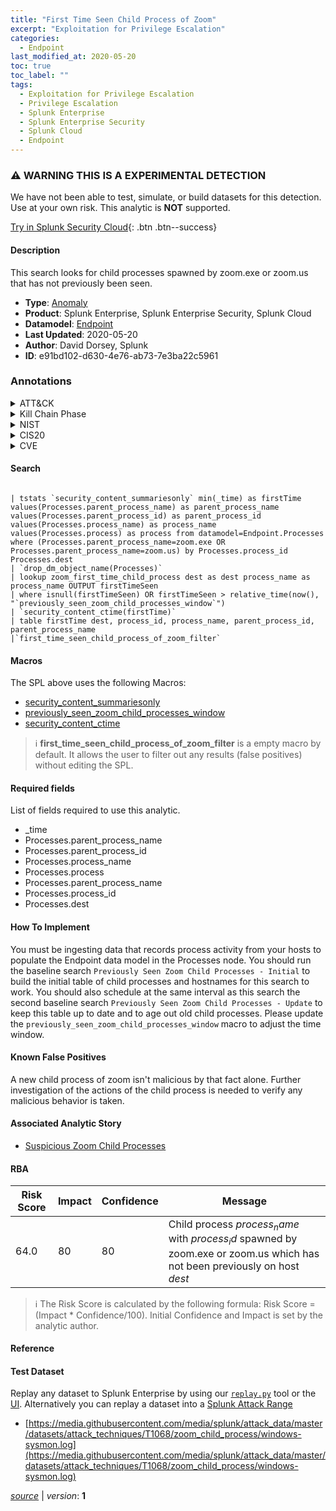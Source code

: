 ```yaml
---
title: "First Time Seen Child Process of Zoom"
excerpt: "Exploitation for Privilege Escalation"
categories:
  - Endpoint
last_modified_at: 2020-05-20
toc: true
toc_label: ""
tags:
  - Exploitation for Privilege Escalation
  - Privilege Escalation
  - Splunk Enterprise
  - Splunk Enterprise Security
  - Splunk Cloud
  - Endpoint
---
```


### :warning: WARNING THIS IS A EXPERIMENTAL DETECTION
We have not been able to test, simulate, or build datasets for this detection. Use at your own risk. This analytic is **NOT** supported.


[Try in Splunk Security Cloud](https://www.splunk.com/en_us/cyber-security.html){: .btn .btn--success}

#### Description

This search looks for child processes spawned by zoom.exe or zoom.us that has not previously been seen.

- **Type**: [Anomaly](https://github.com/splunk/security_content/wiki/Detection-Analytic-Types)
- **Product**: Splunk Enterprise, Splunk Enterprise Security, Splunk Cloud
- **Datamodel**: [Endpoint](https://docs.splunk.com/Documentation/CIM/latest/User/Endpoint)
- **Last Updated**: 2020-05-20
- **Author**: David Dorsey, Splunk
- **ID**: e91bd102-d630-4e76-ab73-7e3ba22c5961

### Annotations
<details>
  <summary>ATT&CK</summary>

<div markdown="1">

#### [ATT&CK](https://attack.mitre.org/)

| ID          | Technique   | Tactic         |
| ----------- | ----------- |--------------- |
| [T1068](https://attack.mitre.org/techniques/T1068/) | Exploitation for Privilege Escalation | Privilege Escalation |

</div>
</details>


<details>
  <summary>Kill Chain Phase</summary>

<div markdown="1">

* Actions on Objectives


</div>
</details>


<details>
  <summary>NIST</summary>

<div markdown="1">

* PR.PT
* DE.CM
* PR.IP



</div>
</details>

<details>
  <summary>CIS20</summary>

<div markdown="1">

* CIS 3
* CIS 8



</div>
</details>

<details>
  <summary>CVE</summary>

<div markdown="1">


</div>
</details>


#### Search

```

| tstats `security_content_summariesonly` min(_time) as firstTime values(Processes.parent_process_name) as parent_process_name values(Processes.parent_process_id) as parent_process_id values(Processes.process_name) as process_name values(Processes.process) as process from datamodel=Endpoint.Processes where (Processes.parent_process_name=zoom.exe OR Processes.parent_process_name=zoom.us) by Processes.process_id Processes.dest 
| `drop_dm_object_name(Processes)` 
| lookup zoom_first_time_child_process dest as dest process_name as process_name OUTPUT firstTimeSeen 
| where isnull(firstTimeSeen) OR firstTimeSeen > relative_time(now(), "`previously_seen_zoom_child_processes_window`") 
| `security_content_ctime(firstTime)` 
| table firstTime dest, process_id, process_name, parent_process_id, parent_process_name 
|`first_time_seen_child_process_of_zoom_filter`
```

#### Macros
The SPL above uses the following Macros:
* [security_content_summariesonly](https://github.com/splunk/security_content/blob/develop/macros/security_content_summariesonly.yml)
* [previously_seen_zoom_child_processes_window](https://github.com/splunk/security_content/blob/develop/macros/previously_seen_zoom_child_processes_window.yml)
* [security_content_ctime](https://github.com/splunk/security_content/blob/develop/macros/security_content_ctime.yml)

> :information_source:
> **first_time_seen_child_process_of_zoom_filter** is a empty macro by default. It allows the user to filter out any results (false positives) without editing the SPL.



#### Required fields
List of fields required to use this analytic.
* _time
* Processes.parent_process_name
* Processes.parent_process_id
* Processes.process_name
* Processes.process
* Processes.parent_process_name
* Processes.process_id
* Processes.dest



#### How To Implement
You must be ingesting data that records process activity from your hosts to populate the Endpoint data model in the Processes node. You should run the baseline search `Previously Seen Zoom Child Processes - Initial` to build the initial table of child processes and hostnames for this search to work. You should also schedule at the same interval as this search the second baseline search `Previously Seen Zoom Child Processes - Update` to keep this table up to date and to age out old child processes. Please update the `previously_seen_zoom_child_processes_window` macro to adjust the time window.
#### Known False Positives
A new child process of zoom isn&#39;t malicious by that fact alone. Further investigation of the actions of the child process is needed to verify any malicious behavior is taken.

#### Associated Analytic Story
* [Suspicious Zoom Child Processes](/stories/suspicious_zoom_child_processes)




#### RBA

| Risk Score  | Impact      | Confidence   | Message      |
| ----------- | ----------- |--------------|--------------|
| 64.0 | 80 | 80 | Child process $process_name$ with $process_id$ spawned by zoom.exe or zoom.us which has not been previously on host $dest$ |


> :information_source:
> The Risk Score is calculated by the following formula: Risk Score = (Impact * Confidence/100). Initial Confidence and Impact is set by the analytic author.


#### Reference


#### Test Dataset
Replay any dataset to Splunk Enterprise by using our [`replay.py`](https://github.com/splunk/attack_data#using-replaypy) tool or the [UI](https://github.com/splunk/attack_data#using-ui).
Alternatively you can replay a dataset into a [Splunk Attack Range](https://github.com/splunk/attack_range#replay-dumps-into-attack-range-splunk-server)

* [https://media.githubusercontent.com/media/splunk/attack_data/master/datasets/attack_techniques/T1068/zoom_child_process/windows-sysmon.log](https://media.githubusercontent.com/media/splunk/attack_data/master/datasets/attack_techniques/T1068/zoom_child_process/windows-sysmon.log)



[*source*](https://github.com/splunk/security_content/tree/develop/detections/experimental/endpoint/first_time_seen_child_process_of_zoom.yml) \| *version*: **1**